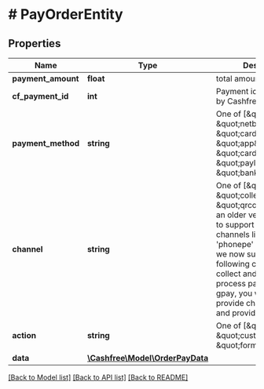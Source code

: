 # # PayOrderEntity

## Properties

Name | Type | Description | Notes
------------ | ------------- | ------------- | -------------
**payment_amount** | **float** | total amount payable | [optional]
**cf_payment_id** | **int** | Payment identifier created by Cashfree | [optional]
**payment_method** | **string** | One of [\&quot;upi\&quot;, \&quot;netbanking\&quot;, \&quot;card\&quot;, \&quot;app\&quot;, \&quot;cardless_emi\&quot;, \&quot;paylater\&quot;, \&quot;banktransfer\&quot;] | [optional]
**channel** | **string** | One of [\&quot;link\&quot;, \&quot;collect\&quot;, \&quot;qrcode\&quot;]. In an older version we used to support different channels like &#39;gpay&#39;, &#39;phonepe&#39; etc. However, we now support only the following channels - link, collect and qrcode. To process payments using gpay, you will have to provide channel as &#39;link&#39; and provider as &#39;gpay&#39; | [optional]
**action** | **string** | One of [\&quot;link\&quot;, \&quot;custom\&quot;, \&quot;form\&quot;] | [optional]
**data** | [**\Cashfree\Model\OrderPayData**](OrderPayData.md) |  | [optional]

[[Back to Model list]](../../README.md#models) [[Back to API list]](../../README.md#endpoints) [[Back to README]](../../README.md)
